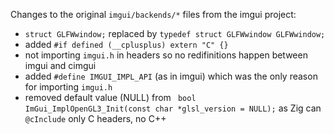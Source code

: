 Changes to the original `imgui/backends/*` files from the imgui project:

* `struct GLFWwindow;` replaced by `typedef struct GLFWwindow GLFWwindow;`
* added `#if defined (__cplusplus) extern "C" {}`
* not importing `imgui.h` in headers so no redifinitions happen between imgui and cimgui
* added `#define IMGUI_IMPL_API` (as in imgui) which was the only reason for importing `imgui.h`
* removed default value (NULL) from ` bool ImGui_ImplOpenGL3_Init(const char *glsl_version = NULL);` as Zig can `@cInclude` only C headers, no C++
